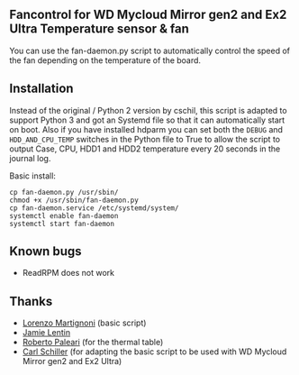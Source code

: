 Fancontrol for WD Mycloud Mirror gen2 and Ex2 Ultra
Temperature sensor & fan
------------------------

You can use the fan-daemon.py script to automatically control the speed of the fan depending on the temperature of the board. 

Installation
------------
Instead of the original / Python 2 version by cschil, this script is adapted to support Python 3 and got an Systemd file so that it can automatically start on boot. Also if you have installed hdparm you can set both the ````DEBUG```` and ````HDD_AND_CPU_TEMP```` switches in the Python file to True to allow the script to output Case, CPU, HDD1 and HDD2 temperature every 20 seconds in the journal log.

Basic install: 
````
cp fan-daemon.py /usr/sbin/
chmod +x /usr/sbin/fan-daemon.py
cp fan-daemon.service /etc/systemd/system/
systemctl enable fan-daemon
systemctl start fan-daemon
````

Known bugs
----------
- ReadRPM does not work

Thanks
------
- [Lorenzo Martignoni](martignlo@gmail.com) (basic script)
- [Jamie Lentin](http://jamie.lentin.co.uk/)
- [Roberto Paleari](http://roberto.greyhats.it) (for the thermal table)
- [Carl Schiller](https://github.com/cschil) (for adapting the basic script to be used with WD Mycloud Mirror gen2 and Ex2 Ultra)

